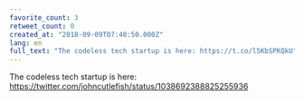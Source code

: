 ```yaml
---
favorite_count: 3
retweet_count: 0
created_at: "2018-09-09T07:40:50.000Z"
lang: en
full_text: "The codeless tech startup is here: https://t.co/l5KbSPKQkU"
---
```


The codeless tech startup is here:
<https://twitter.com/johncutlefish/status/1038692388825255936>
